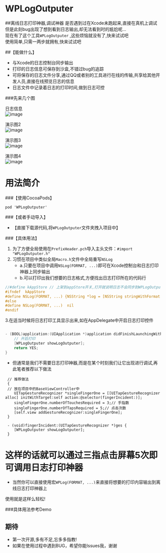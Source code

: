 # WPLogOutputer
##离线日志打印神器,调试神器
是否遇到过在Xcode未跑起来,直接在真机上调试但是此刻bug出现了想到看到日志输出,却无法看到时的尴尬呢...  
现在有了这个工具`WPLogOutputer` ,这些烦恼就没有了,快来试试吧   
使用简单,只需一两步就拥有,快来试试吧

##【能做什么】
- 与Xcode的日志控制台同步输出
- 打印的日志信息可保存到沙盒,不错过bug的追踪
- 可将保存的日志文件分享,通过QQ或者别的工具进行在线的传输,共享给其他开发人员,直接在线预览日志的信息
- 日志文件中记录着日志的打印时间,做到日志可控


###先来几个图  

日志信息  
![image](https://github.com/anrikgwp/WPLogOutputer/blob/master/demoImages/demo4.png)  
 
演示图2   
![image](https://github.com/anrikgwp/WPLogOutputer/blob/master/demoImages/demo1.gif)  
 
演示图3  
![image](https://github.com/anrikgwp/WPLogOutputer/blob/master/demoImages/demo2.gif)  
  
演示图4  
![image](https://github.com/anrikgwp/WPLogOutputer/blob/master/demoImages/demo3.gif)  




#   用法简介
###【使用CocoaPods】
```
pod 'WPLogOutputer'
```

###【或者手动导入】
- 【直接下载源代码,将`WPLogOutputer`文件夹拽入项目中】


###【具体用法】
1. 为了方便全局使用在`PrefixHeader.pch`导入主头文件：`#import "WPLogOutputer.h"`
2. 习惯在项目中类似全局`Macro.h`文件中全局重写`NSLog`  
	- a.只要在项目中调用`NSLog(FORMAT, ...)`即可在Xcode控制台和日志打印神器上同步输出
	- b.可以打印出我们想要的日志格式,方便找出日志打印所在的代码行
 
```Objective-C
//#define kAppStore // 上架到appStore开关,打开就说明日志不会同步到WPLogOutputer
#ifndef  kAppStore
#define NSLog(FORMAT, ...) {NSString *log = [NSString stringWithFormat:FORMAT, ##__VA_ARGS__];fprintf(stderr,"\n%s %d -> %s\n", __FUNCTION__, __LINE__, [log UTF8String]);[WPLogOutputer printLog:[NSString stringWithFormat:@"%s<Line:%d>:%@", __FUNCTION__, __LINE__,[NSString stringWithFormat:@"%@",log]]];}
#else
#define NSLog(FORMAT, ...)  nil
#endif
```
3.在适当时候将日志打印工具显示出来,如在AppDelegate中开启日志打印控件

 
```Objective-C

- (BOOL)application:(UIApplication *)application didFinishLaunchingWithOptions:(NSDictionary *)launchOptions {
    // 开启打印
    [WPLogOutputer showLogOutputer];
    return YES;
}

```
- 但通常是我们不需要日志打印神器,而是在某个时刻我们让它出现进行调试,再此笔者推荐以下做法

```
 // 推荐做法
 { 
 // 放在项目中的BaseViewController中
	UITapGestureRecognizer *singleFingerOne = [[UITapGestureRecognizer alloc] initWithTarget:self action:@selector(fingerIncident:)];
 	singleFingerOne.numberOfTouchesRequired = 3;// 手指数
 	singleFingerOne.numberOfTapsRequired = 5;// 点击次数
 	[self.view addGestureRecognizer:singleFingerOne];
 }
 
 - (void)fingerIncident:(UITapGestureRecognizer *)ges {
 	[WPLogOutputer showLogOutputer];
 }

```
这样的话就可以通过三指点击屏幕5次即可调用日志打印神器
================================================

- 当然你可以直接使用宏`WPLog(FORMAT, ...)`来直接将想要的打印内容输出到离线日志打印神器上

使用就是这样么轻松!

###具体用法参考Demo 

## 期待
* 第一次开源,多有不足,忘多多指教!
* 如果在使用过程中遇到BUG，希望你能Issues我，谢谢
